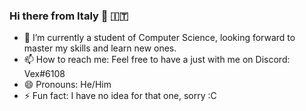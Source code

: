 ### Hi there from Italy 👋 :it:

- 🌱 I’m currently a student of Computer Science, looking forward to master my skills and learn new ones.
- 📫 How to reach me: Feel free to have a just with me on Discord: Vex#6108
- 😄 Pronouns: He/Him
- ⚡ Fun fact: I have no idea for that one, sorry :C
